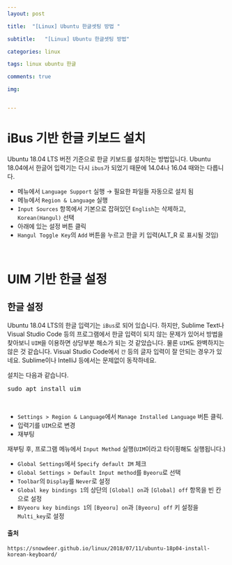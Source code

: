 ```yaml
---
layout: post

title:  "[Linux] Ubuntu 한글셋팅 방법 "

subtitle:   "[Linux] Ubuntu 한글셋팅 방법"

categories: linux

tags: linux ubuntu 한글

comments: true

img: 


---
```

# iBus 기반 한글 키보드 설치

Ubuntu 18.04 LTS 버전 기준으로 한글 키보드를 설치하는 방법입니다.
Ubuntu 18.04에서 한글어 입력기는 다시 `ibus`가 되었기 때문에 14.04나 16.04 때와는 다릅니다.

* 메뉴에서 `Language Support` 실행 → 필요한 파일들 자동으로 설치 됨
* 메뉴에서 `Region & Language` 실행
* `Input Sources` 항목에서 기본으로 잡혀있던 `English`는 삭제하고, `Korean(Hangul)` 선택
* 아래에 있는 설정 버튼 클릭
* `Hangul Toggle Key`의 `Add` 버튼을 누르고 <kbd>한글</kbd> 키 입력(ALT_R 로 표시될 것임)

<br>

# UIM 기반 한글 설정

## 한글 설정

Ubuntu 18.04 LTS의 한글 입력기는 `iBus`로 되어 있습니다. 하지만, Sublime Text나 Visual Studio Code 등의 프로그램에서 한글 입력이 되지 않는 문제가 있어서 방법을 찾아보니 `UIM`을 이용하면 상당부분 해소가 되는 것 같았습니다. 물론 `UIM`도 완벽하지는 않은 것 같습니다. Visual Studio Code에서 `간` 등의 글자 입력이 잘 안되는 경우가 있네요. Sublime이나 IntelliJ 등에서는 문제없이 동작하네요.

설치는 다음과 같습니다.

<pre class="prettyprint">
sudo apt install uim
</pre>

<br>

* `Settings > Region & Language`에서 `Manage Installed Language` 버튼 클릭.
* 입력기를 `UIM`으로 변경
* 재부팅

재부팅 후, 프로그램 메뉴에서 `Input Method` 실행(`UIM`이라고 타이핑해도 실행됩니다.)

* `Global Settings`에서 `Specify default IM` 체크
* `Global Settings > Default Input method`를 `Byeoru`로 선택
* `Toolbar`의 `Display`를 `Never`로 설정
* `Global key bindings 1`의 상단의 `[Global] on`과 `[Global] off` 항목을 빈 칸으로 설정
* `BVyeoru key bindings 1`의 `[Byeoru] on`과 `[Byeoru] off` 키 설정을 `Multi_key`로 설정







#### 출처
```
https://snowdeer.github.io/linux/2018/07/11/ubuntu-18p04-install-korean-keyboard/
```


